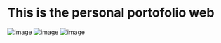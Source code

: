 # This is the personal portofolio web
![image](https://github.com/suraj-raj01/portofolio-webs/assets/128143875/3fb67ec7-ee6c-40f9-861b-8101a22449b0)
![image](https://github.com/suraj-raj01/portofolio-webs/assets/128143875/4dd9f32d-a8b7-409c-b689-6fe384f12d7e)
![image](https://github.com/suraj-raj01/portofolio-webs/assets/128143875/0942fc38-e22b-4ba5-a136-0db4e8ff794e)

